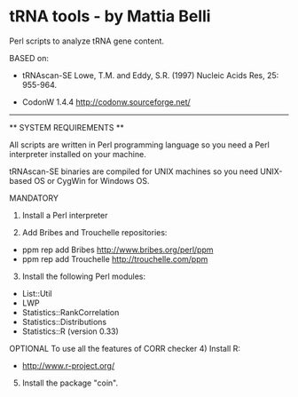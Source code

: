 tRNA tools - by Mattia Belli
====

Perl scripts to analyze tRNA gene content.

BASED on:

* tRNAscan-SE
Lowe, T.M. and Eddy, S.R. (1997) Nucleic Acids Res, 25: 955-964.

* CodonW 1.4.4 http://codonw.sourceforge.net/

-------------------------------------------------------------------------

** SYSTEM REQUIREMENTS **


All scripts are written in Perl programming language so you need a Perl interpreter installed on your machine.

tRNAscan-SE binaries are compiled for UNIX machines so you need UNIX-based OS or CygWin for Windows OS.

MANDATORY
1) Install a Perl interpreter

2) Add Bribes and Trouchelle repositories:

- ppm rep add Bribes http://www.bribes.org/perl/ppm
- ppm rep add Trouchelle http://trouchelle.com/ppm

3) Install the following Perl modules:

- List::Util
- LWP
- Statistics::RankCorrelation
- Statistics::Distributions
- Statistics::R (version 0.33)

OPTIONAL 
To use all the features of CORR checker
4) Install R:
- http://www.r-project.org/

5) Install the package "coin".




